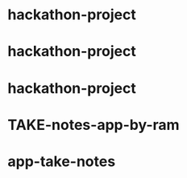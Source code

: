 # hackathon-project
# hackathon-project
# hackathon-project
# TAKE-notes-app-by-ram
# app-take-notes
